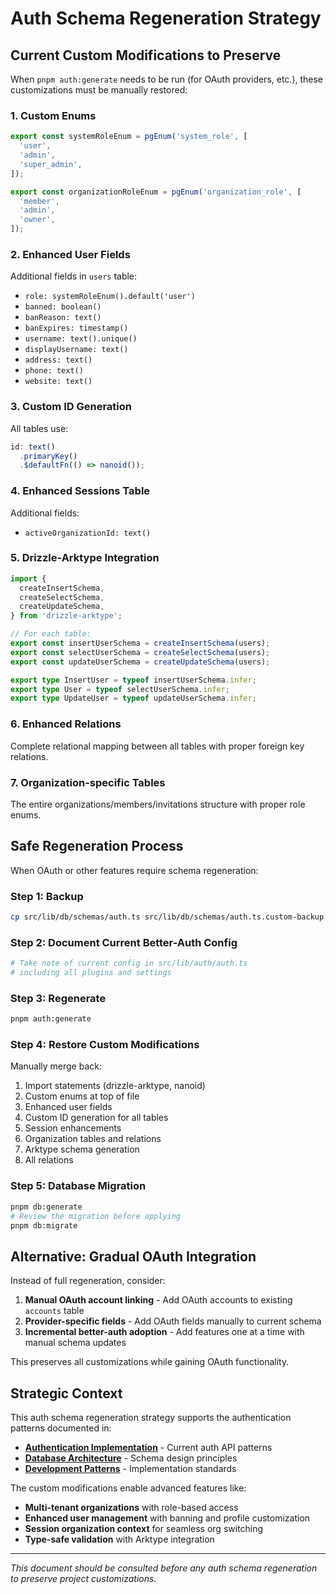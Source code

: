 # Auth Schema Regeneration Strategy

## Current Custom Modifications to Preserve

When `pnpm auth:generate` needs to be run (for OAuth providers, etc.), these customizations must be manually restored:

### 1. Custom Enums

```typescript
export const systemRoleEnum = pgEnum('system_role', [
  'user',
  'admin',
  'super_admin',
]);

export const organizationRoleEnum = pgEnum('organization_role', [
  'member',
  'admin',
  'owner',
]);
```

### 2. Enhanced User Fields

Additional fields in `users` table:

- `role: systemRoleEnum().default('user')`
- `banned: boolean()`
- `banReason: text()`
- `banExpires: timestamp()`
- `username: text().unique()`
- `displayUsername: text()`
- `address: text()`
- `phone: text()`
- `website: text()`

### 3. Custom ID Generation

All tables use:

```typescript
id: text()
  .primaryKey()
  .$defaultFn(() => nanoid());
```

### 4. Enhanced Sessions Table

Additional fields:

- `activeOrganizationId: text()`

### 5. Drizzle-Arktype Integration

```typescript
import {
  createInsertSchema,
  createSelectSchema,
  createUpdateSchema,
} from 'drizzle-arktype';

// For each table:
export const insertUserSchema = createInsertSchema(users);
export const selectUserSchema = createSelectSchema(users);
export const updateUserSchema = createUpdateSchema(users);

export type InsertUser = typeof insertUserSchema.infer;
export type User = typeof selectUserSchema.infer;
export type UpdateUser = typeof updateUserSchema.infer;
```

### 6. Enhanced Relations

Complete relational mapping between all tables with proper foreign key relations.

### 7. Organization-specific Tables

The entire organizations/members/invitations structure with proper role enums.

## Safe Regeneration Process

When OAuth or other features require schema regeneration:

### Step 1: Backup

```bash
cp src/lib/db/schemas/auth.ts src/lib/db/schemas/auth.ts.custom-backup
```

### Step 2: Document Current Better-Auth Config

```bash
# Take note of current config in src/lib/auth/auth.ts
# including all plugins and settings
```

### Step 3: Regenerate

```bash
pnpm auth:generate
```

### Step 4: Restore Custom Modifications

Manually merge back:

1. Import statements (drizzle-arktype, nanoid)
2. Custom enums at top of file
3. Enhanced user fields
4. Custom ID generation for all tables
5. Session enhancements
6. Organization tables and relations
7. Arktype schema generation
8. All relations

### Step 5: Database Migration

```bash
pnpm db:generate
# Review the migration before applying
pnpm db:migrate
```

## Alternative: Gradual OAuth Integration

Instead of full regeneration, consider:

1. **Manual OAuth account linking** - Add OAuth accounts to existing `accounts` table
2. **Provider-specific fields** - Add OAuth fields manually to current schema
3. **Incremental better-auth adoption** - Add features one at a time with manual schema updates

This preserves all customizations while gaining OAuth functionality.

## Strategic Context

This auth schema regeneration strategy supports the authentication patterns documented in:

- **[Authentication Implementation](../api/auth.md)** - Current auth API patterns
- **[Database Architecture](../architecture/database.md)** - Schema design principles
- **[Development Patterns](./index.md)** - Implementation standards

The custom modifications enable advanced features like:

- **Multi-tenant organizations** with role-based access
- **Enhanced user management** with banning and profile customization
- **Session organization context** for seamless org switching
- **Type-safe validation** with Arktype integration

---

_This document should be consulted before any auth schema regeneration to preserve project customizations._
